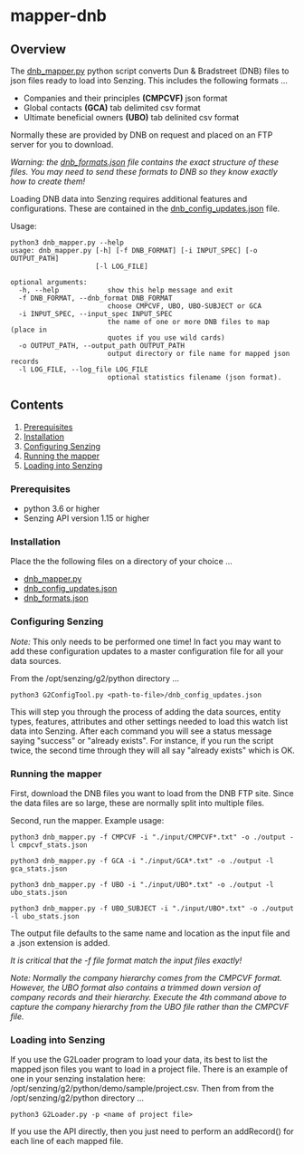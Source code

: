 # mapper-dnb

## Overview

The [dnb_mapper.py](dnb_mapper.py) python script converts Dun & Bradstreet (DNB) files to json files ready to load into Senzing.  This includes the following formats ...

- Companies and their principles **(CMPCVF)** json format
- Global contacts **(GCA)** tab delimited csv format
- Ultimate beneficial owners **(UBO)** tab delinited csv format

Normally these are provided by DNB on request and placed on an FTP server for you to download.

*Warning: the [dnb_formats.json](dnb_formats.json) file contains the exact structure of these files.   You may need to send these formats to DNB so they know exactly how to create them!*

Loading DNB data into Senzing requires additional features and configurations. These are contained in the
[dnb_config_updates.json](dnb_config_updates.json) file.

Usage:

```console
python3 dnb_mapper.py --help
usage: dnb_mapper.py [-h] [-f DNB_FORMAT] [-i INPUT_SPEC] [-o OUTPUT_PATH]
                     [-l LOG_FILE]

optional arguments:
  -h, --help            show this help message and exit
  -f DNB_FORMAT, --dnb_format DNB_FORMAT
                        choose CMPCVF, UBO, UBO-SUBJECT or GCA
  -i INPUT_SPEC, --input_spec INPUT_SPEC
                        the name of one or more DNB files to map (place in
                        quotes if you use wild cards)
  -o OUTPUT_PATH, --output_path OUTPUT_PATH
                        output directory or file name for mapped json records
  -l LOG_FILE, --log_file LOG_FILE
                        optional statistics filename (json format).
```

## Contents

1. [Prerequisites](#prerequisites)
1. [Installation](#installation)
1. [Configuring Senzing](#configuring-senzing)
1. [Running the mapper](#running-the-mapper)
1. [Loading into Senzing](#loading-into-senzing)

### Prerequisites

- python 3.6 or higher
- Senzing API version 1.15 or higher

### Installation

Place the the following files on a directory of your choice ...

- [dnb_mapper.py](dnb_mapper.py)
- [dnb_config_updates.json](dnb_config_updates.json)
- [dnb_formats.json](dnb_formats.json)

### Configuring Senzing

*Note:* This only needs to be performed one time! In fact you may want to add these configuration updates to a master configuration file for all your data sources.

From the /opt/senzing/g2/python directory ...

```console
python3 G2ConfigTool.py <path-to-file>/dnb_config_updates.json
```

This will step you through the process of adding the data sources, entity types, features, attributes and other settings needed to load this watch list data into Senzing. After each command you will see a status message saying "success" or "already exists".  For instance, if you run the script twice, the second time through they will all say "already exists" which is OK.

### Running the mapper

First, download the DNB files you want to load from the DNB FTP site.  Since the data files are so large, these are normally split into multiple files.

Second, run the mapper. Example usage:

```console
python3 dnb_mapper.py -f CMPCVF -i "./input/CMPCVF*.txt" -o ./output -l cmpcvf_stats.json

python3 dnb_mapper.py -f GCA -i "./input/GCA*.txt" -o ./output -l gca_stats.json

python3 dnb_mapper.py -f UBO -i "./input/UBO*.txt" -o ./output -l ubo_stats.json

python3 dnb_mapper.py -f UBO_SUBJECT -i "./input/UBO*.txt" -o ./output -l ubo_stats.json
```

The output file defaults to the same name and location as the input file and a .json extension is added.

*It is critical that the -f file format match the input files exactly!*

*Note: Normally the company hierarchy comes from the CMPCVF format.  However, the UBO format also contains a trimmed down version of company records and their hierarchy.  Execute the 4th command above to capture the company hierarchy from the UBO file rather than the CMPCVF file.*

### Loading into Senzing

If you use the G2Loader program to load your data, its best to list the mapped json files you want to load in a project file.  There is an example of one in your senzing instalation here: /opt/senzing/g2/python/demo/sample/project.csv.  Then from from the /opt/senzing/g2/python directory ...

```console
python3 G2Loader.py -p <name of project file>
```

If you use the API directly, then you just need to perform an addRecord() for each line of each mapped file.
